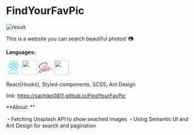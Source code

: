
<h1> FindYourFavPic </h1>

![result](https://user-images.githubusercontent.com/58486384/111756154-2210f100-8857-11eb-84f6-02fb803e48c0.gif)


This is a website you can search beautiful photos! 📷

**Languages:**

<img src="https://raw.githubusercontent.com/devicons/devicon/master/icons/react/react-original-wordmark.svg" width="40" height="40" /> <img src="https://styled-components.com/logo.png" width="40" height="40" /> <img src="https://raw.githubusercontent.com/devicons/devicon/master/icons/sass/sass-original.svg" width="40" height="40" /> <img src="https://gw.alipayobjects.com/zos/rmsportal/rlpTLlbMzTNYuZGGCVYM.png" width="40" height="40" />

React(Hooks), Styled-components, SCSS, Ant Design

link: https://sachiko0811.github.io/FindYourFavPic

**About: **

・Fetching Unsplash API to show seached images
・Using Semantic UI and Ant Design for search and pagination
